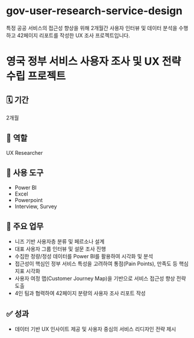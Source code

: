 # gov-user-research-service-design
특정 공공 서비스의 접근성 향상을 위해 2개월간 사용자 인터뷰 및 데이터 분석을 수행하고 42페이지 리포트를 작성한 UX 조사 프로젝트입니다.

# 영국 정부 서비스 사용자 조사 및 UX 전략 수립 프로젝트

## 🗓 기간
2개월

## 🧩 역할
UX Researcher

## 🧰 사용 도구
- Power BI
- Excel
- Powerpoint
- Interview, Survey

## 📌 주요 업무
- 니즈 기반 사용자층 분류 및 페르소나 설계
- 대표 사용자 그룹 인터뷰 및 설문 조사 진행
- 수집한 정량/정성 데이터를 Power BI를 활용하여 시각화 및 분석
- 접근성이 핵심인 정부 서비스 특성을 고려하여 통점(Pain Points), 만족도 등 핵심 지표 시각화
- 사용자 여정 맵(Customer Journey Map)을 기반으로 서비스 접근성 향상 전략 도출
- 4인 팀과 협력하여 42페이지 분량의 사용자 조사 리포트 작성

## ✅ 성과
- 데이터 기반 UX 인사이트 제공 및 사용자 중심의 서비스 리디자인 전략 제시
